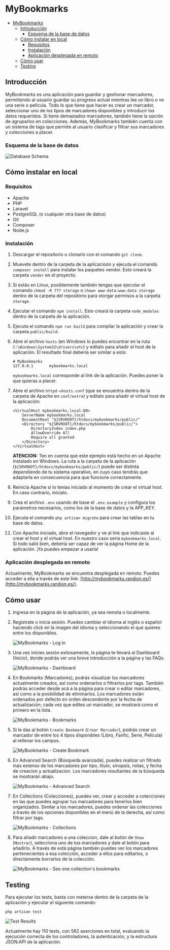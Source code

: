 # MyBookmarks

- [MyBookmarks](#mybookmarks)
  - [Introducción](#introducción)
    - [Esquema de la base de datos](#esquema-de-la-base-de-datos)
  - [Cómo instalar en local](#cómo-instalar-en-local)
    - [Requisitos](#requisitos)
    - [Instalación](#instalación)
    - [Aplicación desplegada en remoto](#aplicación-desplegada-en-remoto)
  - [Cómo usar](#cómo-usar)
  - [Testing](#testing)

## Introducción

MyBookmarks es una aplicación para guardar y gestionar marcadores, permitiendo al usuario guardar su progreso actual mientras lee un libro o ve una serie o película. Todo lo que tiene que hacer es crear un marcador, seleccionar uno de los tipos de marcadores disponibles y introducir los datos requeridos. Si tiene demasiados marcadores, también tiene la opción de agruparlos en colecciones. Además, MyBookmarks también cuenta con un sistema de tags que permite al usuario clasificar y filtrar sus marcadores y colecciones a placer.

### Esquema de la base de datos

![Database Schema](./docs/mybookmarks_db.png)

<!-- ### Como colaborar

1. Clonar el proyecto en tu equipo local.

2. Crear una nueva rama en la que se trabajará. El nombre de la rama debe describir el cambio que se está haciendo al proyecto. Por ejemplo: `añadir-frontend` o `solucionar-bug-en frontend`.

    Si el colaborador lo desea, también puede añadir al nombre de la rama el tipo de cambio que está haciendo en base a los [tipos de commits convencionales](https://theodorusclarence.com/shorts/conventional-commit-readme). Por ejemplo: `feat/añadir-frontend` o `fix/bug-en-frontend`.

3. Se harán commits cada vez que se termine de hacer un punto clave. Por ejemplo: si estás haciendo el frontend, hacer un commit cada vez que se termine de desarrollar una página, o al resolver un bug en una página ya creada.

   **¡IMPORTANTE!** Los commits se crearan siguiendo la convención especificada en está página: [Conventional Commits Readme](https://theodorusclarence.com/shorts/conventional-commit-readme). Los commits deberán incluir su tipo, el scope (qué carpetas o archivos han sido modificados/creados), y una descripción del commit. Los commits pueden ser en inglés o español, a preferencia del colaborador. Por ejemplo: `feat(resources): añadir frontend` o `fix(pagina.blade.php): bug en x página`. Para commits con una descripción más amplia:

   ```
   feat(resources): añadir frontend
   
   añadida página A
   añadida página B
   añadida página C
   ```

4. Una vez la tarea para la que se creo la rama sea terminada, se hará un `git pull` de la rama con la que se quiere fusionar (`main`) y se resolverá cualquier conflicto que pueda surgir. Se aconseja al colaborador que también ejecute todos los tests que puedan existir en el proyecto para asegurarse de que no haya roto nada por accidente.

5. Una vez los posible conflictos sean solucionados, se creará una Pull Request en GitHub (es necesario haber subido la rama y todos sus commits de antemano a GitHub) con nombre de la Pull Request, una breve descripción de los cambios realizados, y el propio colaborador asignará a un compañero del equipo como "asignee" para que revise su Pull Request.

   El asignee está en su derecho a solicitar al colaborador cualquier cambio que vea necesario después de revisar su Pull Request; en cuyo caso, el colaborador deberá realizar los cambios propuestos y avisar al asignee para que vuelva a revisar su Pull Request una vez realizados los cambios.

6. Una vez el asignee ha revisado la Pull Request y dado el visto bueno, el asignee fusionará la rama de la Pull Request con la rama `main`. La rama fusionada será borrada para evitar acumulación de ramas en el proyecto (si fuera necesario, la eliminación de la rama se puede revertir).

7. Si se encontrara algún bug en la rama `main` después de fusionarla con alguna rama, se creará un Issue en la sección "Issues" en el GitHub del proyecto explicando el problema y la posible causa. El colaborador causante del bug o cualquier otro es libre de asignarse así mismo el Issue y crear una rama `fix` para solucionar el bug. Se aconseja darle a "Watch" en el GitHub del proyecto para recibir una notificación cada vez que alguien comente o cree un Issue. -->

## Cómo instalar en local

### Requisitos

- Apache
- PHP
- Laravel
- PostgreSQL (o cualquier otra base de datos)
- Git
- Composer
- Node.js

### Instalación

1. Descargar el repositorio o clonarlo con el comando `git clone`.

2. Muevete dentro de la carpeta de la aplicacioón y ejecuta el comando `composer install` para instalar los paquetes vendor. Esto creará la carpeta `vendor` en el proyecto.

3. Si estás en Linux, posiblemente también tengas que ejecutar el comando `chmod -R 777 storage` o `chown www-data:www-data storage` dentro de la carpeta del repositorio para otorgar permisos a la carpeta `storage`.

4. Ejecutar el comando `npm install`. Esto creará la carpeta `node_modules` dentro de la carpeta de la aplicación.

5. Ejecuta el comando `npm run build` para compilar la aplicación y crear la carpeta `public/build`.

6. Abre el archivo `hosts` (en Windows lo puedes encontrar en la ruta `C:\Windows\System32\drivers\etc`) y editalo para añadir el host de la aplicación. El resultado final debería ser similar a esto:

    ```
    # MyBookmarks
    127.0.0.1       mybookmarks.local
    ```

    `mybookmarks.local` corresponde al link de la aplicación. Puedes poner la que quieras a placer.

7. Abre el archivo `httpd-vhosts.conf` (que se encuentra dentro de la carpeta de Apache en `conf/extra`) y editalo para añadir el virtual host de la aplicación:

    ```
    <VirtualHost mybookmarks.local:80>
        ServerName mybookmarks.local
        DocumentRoot "${SRVROOT}/htdocs/mybookmarks/public/"
        <Directory "${SRVROOT}/htdocs/mybookmarks/public/">
            DirectoryIndex index.php
            AllowOverride All
            Require all granted
        </Directory>
    </VirtualHost>
    ```

    **ATENCION:** Ten en cuenta que este ejemplo está hecho en un Apache instalado en Windows. La ruta a la carpeta de la aplicación (`${SRVROOT}/htdocs/mybookmarks/public/`) puede ser distinta dependiendo de tu sistema operativo, en cuyo caso tendrás que adaptarla en consecuencia para que funcione correctamente.

8. Reinicia Apache si lo tenías iniciado al momento de crear el virtual host. En caso contrario, inicialo.

9. Crea el archivo `.env` usando de base el `.env.example` y configura los parametros necesarios, como los de la base de datos y la APP_KEY.

10. Ejecuta el comando `php artisan migrate` para crear las tablas en tu base de datos.

11. Con Apache iniciado, abre el navegador y ve al link que indicaste al crear el host y el virtual host. En nuestro caso sería `mybookmarks.local`. Si todo salió bien, debería ser capaz de ver la página Home de la aplicación. ¡Ya puedes empezar a usarla!

### Aplicación desplegada en remoto

Actualmente, MyBookmarks se encuentra desplegada en remoto. Puedes acceder a ella a través de este link: [http://mybookmarks.randion.es/](http://mybookmarks.randion.es/).

## Cómo usar

1. Ingresa en la página de la aplicación, ya sea remota o localmente.

2. Registrate o inicia sesión. Puedes cambiar el idioma al inglés o español haciendo click en la imagen del idioma y seleccionando el que quieres entre los disponibles.

    ![MyBookmarks - Log in](./docs/mybookmarks_login.png)

3. Una vez inicies sesión exitosamente, la página te llevará al Dashboard (Inicio), donde podrás ver una breve introducción a la página y las FAQs.

    ![MyBookmarks - Dashboard](./docs/mybookmarks_dashboard.png)

4. En Bookmarks (Marcadores), podrás visualizar los marcadores actualmente creados, así como ordenarlos o filtrarlos por tags. También podrás acceder desde acá a la página para crear o editar marcadores, así como a la posibilidad de eliminarlos. Los marcadores están ordenados por defecto en orden descendente por la fecha de actualización; cada vez que edites un marcador, se mostrará como el primero en la lista.

    ![MyBookmarks - Bookmarks](./docs/mybookmarks_bookmarks.png)

5. Si le das al botón `Create Bookmark` (`Crear Marcador`), podrás crear un marcador de entre los 4 tipos disponibles (Libro, Fanfic, Serie, Película) al rellenar los campos.

    ![MyBookmarks - Create Bookmark](./docs/mybookmarks_create_bookmark.png)

6. En Advanced Search (Búsqueda avanzada), puedes realizar un filtrado más extenso de los marcadores por tipo, titulo, sinopsis, notas, y fecha de creacion y actualizacion. Los marcadores resultantes de la búsqueda se mostrarán abajo.

    ![MyBookmarks - Advanced Search](./docs/mybookmarks_advanced_search.png)

7. En Collections (Colecciones), puedes ver, crear y acceder a colecciones en las que puedes agrupar tus marcadores para tenerlos bien organizados. Similar a los marcadores, puedes ordenar las colecciones a través de los opciones disponibles en el menú de la derecha, así como filtrar por tags.

    ![MyBookmarks - Collections](./docs/mybookmarks_collections.png)

8. Para añadir marcadores a una coleccion, dale al botón de `Show` (`Mostrar`), selecciona uno de tus marcadores y dale al botón para añadirlo. A través de está página también puedes ver los marcadores pertenecientes a esa colección, acceder a ellos para editarlos, o directamente borrarlos de la colección.

    ![MyBookmarks - See one collection's bookmarks](./docs/mybookmarks_collection.png)

## Testing

Para ejecutar los tests, basta con meterse dentro de la carpeta de la aplicación y ejecutar el siguiente comando:   

```
php artisan test
```

![Test Results](./docs/test_results_04_06_2024.png)

Actualmente hay 110 tests, con 582 aserciones en total, evaluando la ejecución correcta de los controladores, la autenticación, y la estructura JSON:API de la aplicación.   
